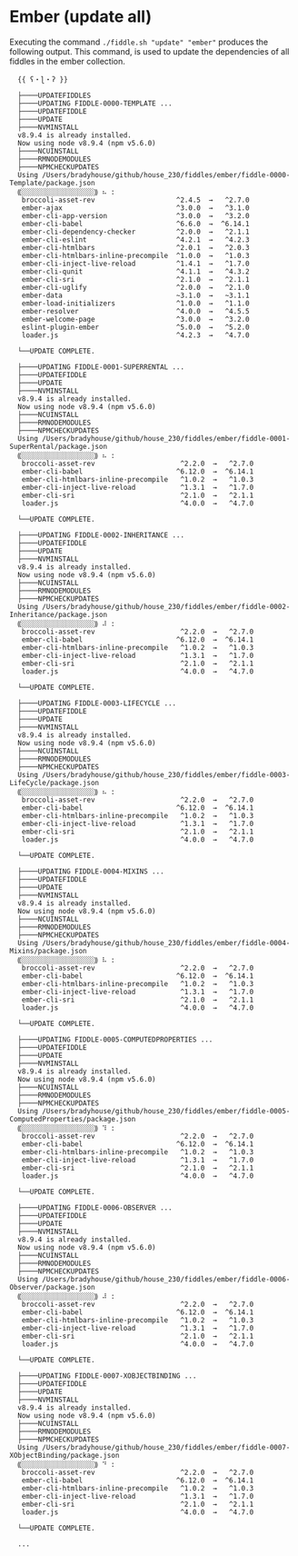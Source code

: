 Ember (update all)
======

Executing the command `./fiddle.sh "update" "ember"` produces the following output. This command, is used to update the
dependencies of all fiddles in the ember collection. 

      {{ ʕ・ɭ・ʔ }}
      
      ├────UPDATEFIDDLES
      ├────UPDATING FIDDLE-0000-TEMPLATE ...
      ├────UPDATEFIDDLE
      ├────UPDATE
      ├────NVMINSTALL
      v8.9.4 is already installed.
      Now using node v8.9.4 (npm v5.6.0)
      ├────NCUINSTALL
      ├────RMNODEMODULES
      ├────NPMCHECKUPDATES
      Using /Users/bradyhouse/github/house_230/fiddles/ember/fiddle-0000-Template/package.json
      ⸨░░░░░░░░░░░░░░░░░░⸩ ⠦ :
       broccoli-asset-rev                    ^2.4.5  →   ^2.7.0
       ember-ajax                            ^3.0.0  →   ^3.1.0
       ember-cli-app-version                 ^3.0.0  →   ^3.2.0
       ember-cli-babel                       ^6.6.0  →  ^6.14.1
       ember-cli-dependency-checker          ^2.0.0  →   ^2.1.1
       ember-cli-eslint                      ^4.2.1  →   ^4.2.3
       ember-cli-htmlbars                    ^2.0.1  →   ^2.0.3
       ember-cli-htmlbars-inline-precompile  ^1.0.0  →   ^1.0.3
       ember-cli-inject-live-reload          ^1.4.1  →   ^1.7.0
       ember-cli-qunit                       ^4.1.1  →   ^4.3.2
       ember-cli-sri                         ^2.1.0  →   ^2.1.1
       ember-cli-uglify                      ^2.0.0  →   ^2.1.0
       ember-data                            ~3.1.0  →   ~3.1.1
       ember-load-initializers               ^1.0.0  →   ^1.1.0
       ember-resolver                        ^4.0.0  →   ^4.5.5
       ember-welcome-page                    ^3.0.0  →   ^3.2.0
       eslint-plugin-ember                   ^5.0.0  →   ^5.2.0
       loader.js                             ^4.2.3  →   ^4.7.0
      
      └──UPDATE COMPLETE.
      
      ├────UPDATING FIDDLE-0001-SUPERRENTAL ...
      ├────UPDATEFIDDLE
      ├────UPDATE
      ├────NVMINSTALL
      v8.9.4 is already installed.
      Now using node v8.9.4 (npm v5.6.0)
      ├────NCUINSTALL
      ├────RMNODEMODULES
      ├────NPMCHECKUPDATES
      Using /Users/bradyhouse/github/house_230/fiddles/ember/fiddle-0001-SuperRental/package.json
      ⸨░░░░░░░░░░░░░░░░░░⸩ ⠦ :
       broccoli-asset-rev                     ^2.2.0  →   ^2.7.0
       ember-cli-babel                       ^6.12.0  →  ^6.14.1
       ember-cli-htmlbars-inline-precompile   ^1.0.2  →   ^1.0.3
       ember-cli-inject-live-reload           ^1.3.1  →   ^1.7.0
       ember-cli-sri                          ^2.1.0  →   ^2.1.1
       loader.js                              ^4.0.0  →   ^4.7.0
      
      └──UPDATE COMPLETE.
      
      ├────UPDATING FIDDLE-0002-INHERITANCE ...
      ├────UPDATEFIDDLE
      ├────UPDATE
      ├────NVMINSTALL
      v8.9.4 is already installed.
      Now using node v8.9.4 (npm v5.6.0)
      ├────NCUINSTALL
      ├────RMNODEMODULES
      ├────NPMCHECKUPDATES
      Using /Users/bradyhouse/github/house_230/fiddles/ember/fiddle-0002-Inheritance/package.json
      ⸨░░░░░░░░░░░░░░░░░░⸩ ⠼ :
       broccoli-asset-rev                     ^2.2.0  →   ^2.7.0
       ember-cli-babel                       ^6.12.0  →  ^6.14.1
       ember-cli-htmlbars-inline-precompile   ^1.0.2  →   ^1.0.3
       ember-cli-inject-live-reload           ^1.3.1  →   ^1.7.0
       ember-cli-sri                          ^2.1.0  →   ^2.1.1
       loader.js                              ^4.0.0  →   ^4.7.0
      
      └──UPDATE COMPLETE.
      
      ├────UPDATING FIDDLE-0003-LIFECYCLE ...
      ├────UPDATEFIDDLE
      ├────UPDATE
      ├────NVMINSTALL
      v8.9.4 is already installed.
      Now using node v8.9.4 (npm v5.6.0)
      ├────NCUINSTALL
      ├────RMNODEMODULES
      ├────NPMCHECKUPDATES
      Using /Users/bradyhouse/github/house_230/fiddles/ember/fiddle-0003-LifeCycle/package.json
      ⸨░░░░░░░░░░░░░░░░░░⸩ ⠦ :
       broccoli-asset-rev                     ^2.2.0  →   ^2.7.0
       ember-cli-babel                       ^6.12.0  →  ^6.14.1
       ember-cli-htmlbars-inline-precompile   ^1.0.2  →   ^1.0.3
       ember-cli-inject-live-reload           ^1.3.1  →   ^1.7.0
       ember-cli-sri                          ^2.1.0  →   ^2.1.1
       loader.js                              ^4.0.0  →   ^4.7.0
      
      └──UPDATE COMPLETE.
      
      ├────UPDATING FIDDLE-0004-MIXINS ...
      ├────UPDATEFIDDLE
      ├────UPDATE
      ├────NVMINSTALL
      v8.9.4 is already installed.
      Now using node v8.9.4 (npm v5.6.0)
      ├────NCUINSTALL
      ├────RMNODEMODULES
      ├────NPMCHECKUPDATES
      Using /Users/bradyhouse/github/house_230/fiddles/ember/fiddle-0004-Mixins/package.json
      ⸨░░░░░░░░░░░░░░░░░░⸩ ⠧ :
       broccoli-asset-rev                     ^2.2.0  →   ^2.7.0
       ember-cli-babel                       ^6.12.0  →  ^6.14.1
       ember-cli-htmlbars-inline-precompile   ^1.0.2  →   ^1.0.3
       ember-cli-inject-live-reload           ^1.3.1  →   ^1.7.0
       ember-cli-sri                          ^2.1.0  →   ^2.1.1
       loader.js                              ^4.0.0  →   ^4.7.0
      
      └──UPDATE COMPLETE.
      
      ├────UPDATING FIDDLE-0005-COMPUTEDPROPERTIES ...
      ├────UPDATEFIDDLE
      ├────UPDATE
      ├────NVMINSTALL
      v8.9.4 is already installed.
      Now using node v8.9.4 (npm v5.6.0)
      ├────NCUINSTALL
      ├────RMNODEMODULES
      ├────NPMCHECKUPDATES
      Using /Users/bradyhouse/github/house_230/fiddles/ember/fiddle-0005-ComputedProperties/package.json
      ⸨░░░░░░░░░░░░░░░░░░⸩ ⠹ :
       broccoli-asset-rev                     ^2.2.0  →   ^2.7.0
       ember-cli-babel                       ^6.12.0  →  ^6.14.1
       ember-cli-htmlbars-inline-precompile   ^1.0.2  →   ^1.0.3
       ember-cli-inject-live-reload           ^1.3.1  →   ^1.7.0
       ember-cli-sri                          ^2.1.0  →   ^2.1.1
       loader.js                              ^4.0.0  →   ^4.7.0
      
      └──UPDATE COMPLETE.
      
      ├────UPDATING FIDDLE-0006-OBSERVER ...
      ├────UPDATEFIDDLE
      ├────UPDATE
      ├────NVMINSTALL
      v8.9.4 is already installed.
      Now using node v8.9.4 (npm v5.6.0)
      ├────NCUINSTALL
      ├────RMNODEMODULES
      ├────NPMCHECKUPDATES
      Using /Users/bradyhouse/github/house_230/fiddles/ember/fiddle-0006-Observer/package.json
      ⸨░░░░░░░░░░░░░░░░░░⸩ ⠼ :
       broccoli-asset-rev                     ^2.2.0  →   ^2.7.0
       ember-cli-babel                       ^6.12.0  →  ^6.14.1
       ember-cli-htmlbars-inline-precompile   ^1.0.2  →   ^1.0.3
       ember-cli-inject-live-reload           ^1.3.1  →   ^1.7.0
       ember-cli-sri                          ^2.1.0  →   ^2.1.1
       loader.js                              ^4.0.0  →   ^4.7.0
      
      └──UPDATE COMPLETE.
      
      ├────UPDATING FIDDLE-0007-XOBJECTBINDING ...
      ├────UPDATEFIDDLE
      ├────UPDATE
      ├────NVMINSTALL
      v8.9.4 is already installed.
      Now using node v8.9.4 (npm v5.6.0)
      ├────NCUINSTALL
      ├────RMNODEMODULES
      ├────NPMCHECKUPDATES
      Using /Users/bradyhouse/github/house_230/fiddles/ember/fiddle-0007-XObjectBinding/package.json
      ⸨░░░░░░░░░░░░░░░░░░⸩ ⠙ :
       broccoli-asset-rev                     ^2.2.0  →   ^2.7.0
       ember-cli-babel                       ^6.12.0  →  ^6.14.1
       ember-cli-htmlbars-inline-precompile   ^1.0.2  →   ^1.0.3
       ember-cli-inject-live-reload           ^1.3.1  →   ^1.7.0
       ember-cli-sri                          ^2.1.0  →   ^2.1.1
       loader.js                              ^4.0.0  →   ^4.7.0
      
      └──UPDATE COMPLETE.

      ...
    
    
